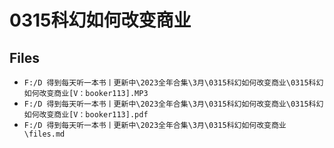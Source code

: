 # 0315科幻如何改变商业

## Files

- `F:/D 得到每天听一本书丨更新中\2023全年合集\3月\0315科幻如何改变商业\0315科幻如何改变商业[V：booker113].MP3`
- `F:/D 得到每天听一本书丨更新中\2023全年合集\3月\0315科幻如何改变商业\0315科幻如何改变商业[V：booker113].pdf`
- `F:/D 得到每天听一本书丨更新中\2023全年合集\3月\0315科幻如何改变商业\files.md`
